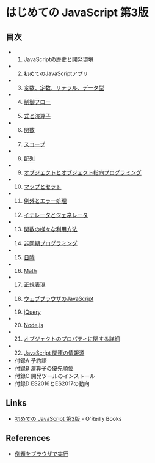 # はじめての JavaScript 第3版
## 目次
- 1. JavaScriptの歴史と開発環境
- 2. 初めてのJavaScriptアプリ
- 3. [変数、定数、リテラル、データ型](03/)
- 4. [制御フロー](04/)
- 5. [式と演算子](05/)
- 6. [関数](06/)
- 7. [スコープ](07/)
- 8. [配列](08/)
- 9. [オブジェクトとオブジェクト指向プログラミング](09/)
- 10. [マップとセット](10/)
- 11. [例外とエラー処理](11/)
- 12. [イテレータとジェネレータ](12/)
- 13. [関数の様々な利用方法](13/)
- 14. [非同期プログラミング](14/)
- 15. [日時](15/)
- 16. [Math](16/)
- 17. [正規表現](17/)
- 18. [ウェブブラウザのJavaScript](18/)
- 19. [jQuery](19/)
- 20. [Node.js](20/)
- 21. [オブジェクトのプロパティに関する詳細](21/)
- 22. [JavaScript 関連の情報源](22/)
- 付録A 予約語
- 付録B 演算子の優先順位
- 付録C 開発ツールのインストール
- 付録D ES2016とES2017の動向

## Links
- [初めての JavaScript 第3版](https://www.oreilly.co.jp/books/9784873117836/) - O'Reilly Books

## References
- [例題をブラウザで実行](https://mushahiroyuki.github.io/ljs3/example/)
